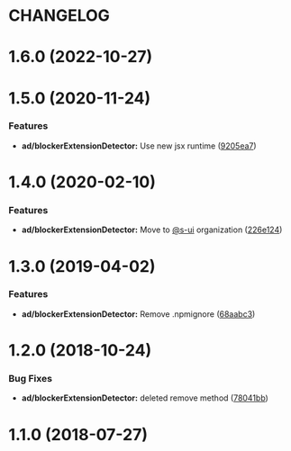 # CHANGELOG

# 1.6.0 (2022-10-27)



# 1.5.0 (2020-11-24)


### Features

* **ad/blockerExtensionDetector:** Use new jsx runtime ([9205ea7](https://github.com/SUI-Components/adevinta-spain-components/commit/9205ea7cae8664b74823e12d75e931668e921d14))



# 1.4.0 (2020-02-10)


### Features

* **ad/blockerExtensionDetector:** Move to [@s-ui](https://github.com/s-ui) organization ([226e124](https://github.com/SUI-Components/adevinta-spain-components/commit/226e1246c2da443332e4cea1e8eacb6c5c5a092e))



# 1.3.0 (2019-04-02)


### Features

* **ad/blockerExtensionDetector:** Remove .npmignore ([68aabc3](https://github.com/SUI-Components/adevinta-spain-components/commit/68aabc38867f061eb1561f5715f000a4f52dbc84))



# 1.2.0 (2018-10-24)


### Bug Fixes

* **ad/blockerExtensionDetector:** deleted remove method ([78041bb](https://github.com/SUI-Components/adevinta-spain-components/commit/78041bb5593c3b989fcae1c9451191d47331a163))



# 1.1.0 (2018-07-27)



